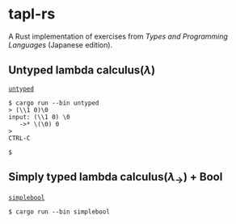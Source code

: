# tapl-rs

A Rust implementation of exercises from *Types and Programming Languages* (Japanese edition).


## Untyped lambda calculus($\lambda$)

[`untyped`](https://github.com/kisepichu/tapl-rs/tree/main/untyped)

```
$ cargo run --bin untyped
> (\\1 0)\0
input: (\\1 0) \0
   ->* \(\0) 0
> 
CTRL-C

$ 
```

## Simply typed lambda calculus($\lambda_{\rightarrow}$) + Bool

[`simplebool`](https://github.com/kisepichu/tapl-rs/tree/main/simplebool)

```
$ cargo run --bin simplebool

```
